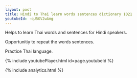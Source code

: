 ```yaml
---
layout: post
title: Hindi to Thai learn words sentences dictionary 1021 
youtubeId: -qU5OV2wAmg
---
```

 
 
Helps to learn Thai words and sentences for Hindi speakers.

Opportunitiy to repeat the words sentences. 

Practice Thai language. 
 
{% include youtubePlayer.html id=page.youtubeId %}
 
 
{% include analytics.html %}